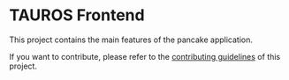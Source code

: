 #  TAUROS Frontend

This project contains the main features of the pancake application.

If you want to contribute, please refer to the [contributing guidelines](./CONTRIBUTING.md) of this project.

